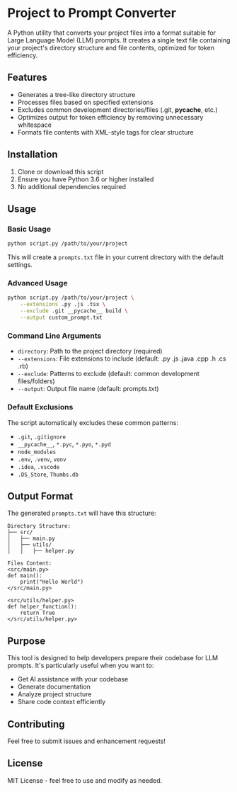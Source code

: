 # Project to Prompt Converter

A Python utility that converts your project files into a format suitable for Large Language Model (LLM) prompts. It creates a single text file containing your project's directory structure and file contents, optimized for token efficiency.

## Features

- Generates a tree-like directory structure
- Processes files based on specified extensions
- Excludes common development directories/files (.git, **pycache**, etc.)
- Optimizes output for token efficiency by removing unnecessary whitespace
- Formats file contents with XML-style tags for clear structure

## Installation

1. Clone or download this script
2. Ensure you have Python 3.6 or higher installed
3. No additional dependencies required

## Usage

### Basic Usage

```bash
python script.py /path/to/your/project
```

This will create a `prompts.txt` file in your current directory with the default settings.

### Advanced Usage

```bash
python script.py /path/to/your/project \
    --extensions .py .js .tsx \
    --exclude .git __pycache__ build \
    --output custom_prompt.txt
```

### Command Line Arguments

- `directory`: Path to the project directory (required)
- `--extensions`: File extensions to include (default: .py .js .java .cpp .h .cs .rb)
- `--exclude`: Patterns to exclude (default: common development files/folders)
- `--output`: Output file name (default: prompts.txt)

### Default Exclusions

The script automatically excludes these common patterns:

- `.git`, `.gitignore`
- `__pycache__`, `*.pyc`, `*.pyo`, `*.pyd`
- `node_modules`
- `.env`, `.venv`, `venv`
- `.idea`, `.vscode`
- `.DS_Store`, `Thumbs.db`

## Output Format

The generated `prompts.txt` will have this structure:

```
Directory Structure:
├── src/
│   ├── main.py
│   ├── utils/
│   │   ├── helper.py

Files Content:
<src/main.py>
def main():
    print("Hello World")
</src/main.py>

<src/utils/helper.py>
def helper_function():
    return True
</src/utils/helper.py>
```

## Purpose

This tool is designed to help developers prepare their codebase for LLM prompts. It's particularly useful when you want to:

- Get AI assistance with your codebase
- Generate documentation
- Analyze project structure
- Share code context efficiently

## Contributing

Feel free to submit issues and enhancement requests!

## License

MIT License - feel free to use and modify as needed.
